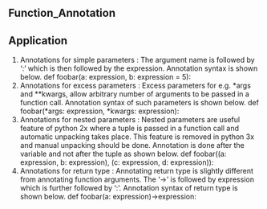## Function_Annotation


## Application
1. Annotations for simple parameters : The argument name is followed by ‘:’ which is then followed by the expression. Annotation syntax is shown below.
def foobar(a: expression, b: expression = 5):
2. Annotations for excess parameters : Excess parameters for e.g. *args and **kwargs, allow arbitrary number of arguments to be passed in a function call. Annotation syntax of such parameters is shown below.
def foobar(*args: expression, *kwargs: expression):
3. Annotations for nested parameters : Nested parameters are useful feature of python 2x where a tuple is passed in a function call and automatic unpacking takes place. This feature is removed in python 3x and manual unpacking should be done. Annotation is done after the variable and not after the tuple as shown below.
def foobar((a: expression, b: expression), (c: expression, d: expression)):
4. Annotations for return type : Annotating return type is slightly different from annotating function arguments. The ‘->’ is followed by expression which is further followed by ‘:’. Annotation syntax of return type is shown below.
def foobar(a: expression)->expression:
